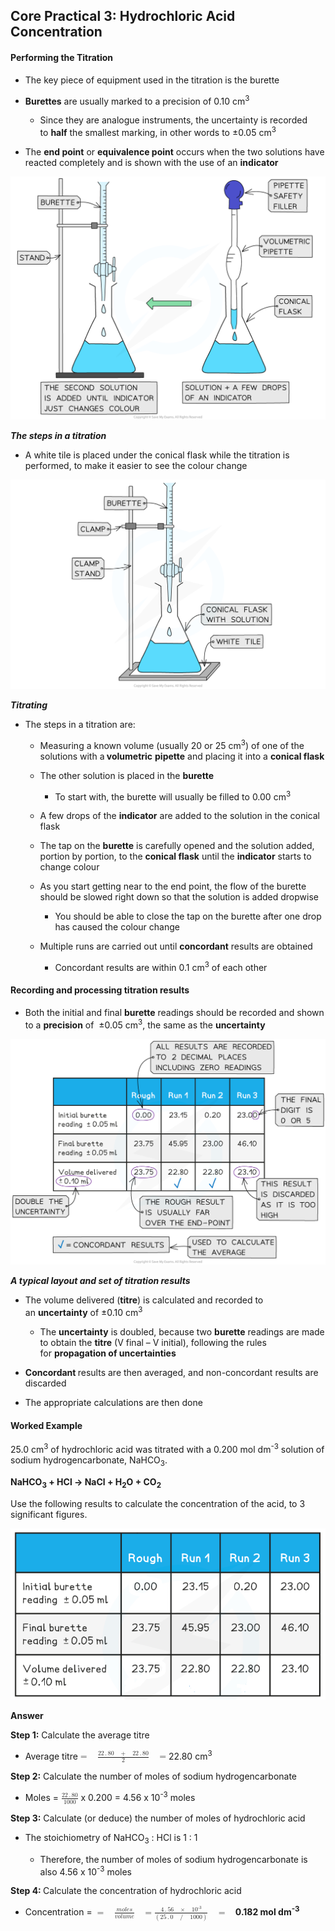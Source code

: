 Core Practical 3: Hydrochloric Acid Concentration
-------------------------------------------------

#### Performing the Titration

* The key piece of equipment used in the titration is the burette
* <b>Burettes</b> are usually marked to a precision of 0.10 cm<sup>3</sup>

  + Since they are analogue instruments, the uncertainty is recorded to <b>half</b> the smallest marking, in other words to ±0.05 cm<sup>3</sup>
* The <b>end point</b> or <b>equivalence point</b> occurs when the two solutions have reacted completely and is shown with the use of an <b>indicator</b>

![Titration, downloadable IB Chemistry revision notes](1.2.9-Titration.png)

<i><b>The steps in a titration</b></i>

* A white tile is placed under the conical flask while the titration is performed, to make it easier to see the colour change

![Titration apparatus, downloadable AS & A Level Chemistry revision notes](Titration-apparatus.png)

<i><b>Titrating</b></i>

* The steps in a titration are:

  + Measuring a known volume (usually 20 or 25 cm<sup>3</sup>) of one of the solutions with a<b> volumetric</b> <b>pipette</b> and placing it into a <b>conical flask</b>
  + The other solution is placed in the <b>burette</b>

    - To start with, the burette will usually be filled to 0.00 cm<sup>3</sup>
  + A few drops of the <b>indicator</b> are added to the solution in the conical flask
  + The tap on the <b>burette</b> is carefully opened and the solution added, portion by portion, to the <b>conical flask</b> until the <b>indicator</b> starts to change colour
  + As you start getting near to the end point, the flow of the burette should be slowed right down so that the solution is added dropwise

    - You should be able to close the tap on the burette after one drop has caused the colour change
  + Multiple runs are carried out until <b>concordant</b> results are obtained

    - Concordant results are within 0.1 cm<sup>3</sup> of each other

#### Recording and processing titration results

* Both the initial and final <b>burette</b> readings should be recorded and shown to a <b>precision</b> of  ±0.05 cm<sup>3</sup>, the same as the <b>uncertainty</b>

![Titration results, downloadable IB Chemistry revision notes](1.2.9-Titration-results.png)

<i><b>A typical layout and set of titration results</b></i>

* The volume delivered (<b>titre</b>) is calculated and recorded to an <b>uncertainty</b> of ±0.10 cm<sup>3</sup>

  + The <b>uncertainty</b> is doubled, because two <b>burette</b> readings are made to obtain the <b>titre</b> (V final – V initial), following the rules for <b>propagation of uncertainties</b>
* <b>Concordant </b>results are then averaged, and non-concordant results are discarded
* The appropriate calculations are then done

#### Worked Example

25.0 cm<sup>3</sup> of hydrochloric acid was titrated with a 0.200 mol dm<sup>-3</sup> solution of sodium hydrogencarbonate, NaHCO<sub>3</sub>.

<b>NaHCO</b><sub><b>3</b></sub><b> + HCl → NaCl + H</b><sub><b>2</b></sub><b>O + CO</b><sub><b>2</b></sub><b> </b>

Use the following results to calculate the concentration of the acid, to 3 significant figures.

![nrhOgeQ__example-titration-data-for-calculation](nrhOgeQ__example-titration-data-for-calculation.PNG)

<b>Answer</b>

<b>Step 1:</b> Calculate the average titre

* Average titre<math><semantics><mrow><mo>=</mo><mo> </mo><mfrac><mrow><mn>22</mn><mo>.</mo><mn>80</mn><mo> </mo><mo>+</mo><mo> </mo><mn>22</mn><mo>.</mo><mn>80</mn></mrow><mn>2</mn></mfrac><mo> </mo><mo>=</mo></mrow><annotation>{"language":"en","fontFamily":"Times New Roman","fontSize":"18"}</annotation></semantics></math>22.80 cm<sup>3</sup>

<b>Step 2:</b> Calculate the number of moles of sodium hydrogencarbonate

* Moles = <math><semantics><mfrac><mrow><mn>22</mn><mo>.</mo><mn>80</mn></mrow><mn>1000</mn></mfrac><annotation>{"language":"en","fontFamily":"Times New Roman","fontSize":"18"}</annotation></semantics></math> x 0.200 = 4.56 x 10<sup>-3</sup> moles

<b>Step 3:</b> Calculate (or deduce) the number of moles of hydrochloric acid

* The stoichiometry of NaHCO<sub>3</sub> : HCl is 1 : 1

  + Therefore, the number of moles of sodium hydrogencarbonate is also 4.56 x 10<sup>-3</sup> moles

<b>Step 4: </b>Calculate the concentration of hydrochloric acid

* Concentration = <math><semantics><mrow><mo>=</mo><mo> </mo><mfrac><mrow><mi>m</mi><mi>o</mi><mi>l</mi><mi>e</mi><mi>s</mi></mrow><mrow><mi>v</mi><mi>o</mi><mi>l</mi><mi>u</mi><mi>m</mi><mi>e</mi></mrow></mfrac><mo> </mo><mo>=</mo><mfrac><mrow><mn>4</mn><mo>.</mo><mn>56</mn><mo> </mo><mo>×</mo><mo> </mo><msup><mn>10</mn><mrow><mo>-</mo><mn>3</mn></mrow></msup></mrow><mrow><mo>(</mo><mn>25</mn><mo>.</mo><mn>0</mn><mo> </mo><mo>/</mo><mo> </mo><mn>1000</mn><mo>)</mo></mrow></mfrac><mo> </mo><mo>=</mo><mo> </mo></mrow><annotation>{"language":"en","fontFamily":"Times New Roman","fontSize":"18"}</annotation></semantics></math><b>0.182 mol dm</b><sup><b>-3</b></sup><b> </b>
